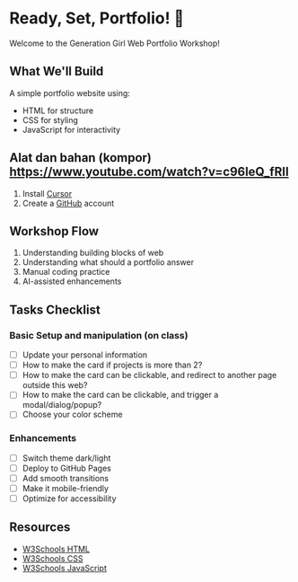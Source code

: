 # Ready, Set, Portfolio! 🚀
Welcome to the Generation Girl Web Portfolio Workshop! 

## What We'll Build
A simple portfolio website using:
- HTML for structure
- CSS for styling
- JavaScript for interactivity

## Alat dan bahan (kompor) https://www.youtube.com/watch?v=c96leQ_fRII
1. Install [Cursor](https://cursor.sh/)
2. Create a [GitHub](https://github.com) account

## Workshop Flow
1. Understanding building blocks of web
2. Understanding what should a portfolio answer
3. Manual coding practice
4. AI-assisted enhancements

## Tasks Checklist
### Basic Setup and manipulation (on class)
- [ ] Update your personal information
- [ ] How to make the card if projects is more than 2?
- [ ] How to make the card can be clickable, and redirect to another page outside this web?
- [ ] How to make the card can be clickable, and trigger a modal/dialog/popup?
- [ ] Choose your color scheme

### Enhancements
- [ ] Switch theme dark/light
- [ ] Deploy to GitHub Pages
- [ ] Add smooth transitions
- [ ] Make it mobile-friendly
- [ ] Optimize for accessibility

## Resources
- [W3Schools HTML](https://www.w3schools.com/html/)
- [W3Schools CSS](https://www.w3schools.com/css/)
- [W3Schools JavaScript](https://www.w3schools.com/js/) 